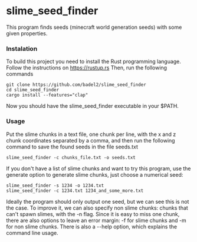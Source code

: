 # slime_seed_finder

This program finds seeds (minecraft world generation seeds) with some given properties.

### Instalation
To build this project you need to install the Rust programming language. Follow the instructions on https://rustup.rs
Then, run the following commands
```
git clone https://github.com/badel2/slime_seed_finder
cd slime_seed_finder
cargo install --features="clap"
```

Now you should have the slime_seed_finder executable in your $PATH.

### Usage
Put the slime chunks in a text file, one chunk per line, with the x and z chunk coordinates separated by a comma, and then run the following command to save the found seeds in the file seeds.txt
```
slime_seed_finder -c chunks_file.txt -o seeds.txt
```

If you don't have a list of slime chunks and want to try this program, use the generate option to generate slime chunks, just choose a numerical seed:
```
slime_seed_finder -s 1234 -o 1234.txt
slime_seed_finder -c 1234.txt 1234_and_some_more.txt
```

Ideally the program should only output one seed, but we can see this is not the case. To improve it, we can also specify non slime chunks: chunks that can't spawn slimes, with the -n flag. Since it is easy to miss one chunk, there are also options to leave an error margin: -f for slime chunks and -m for non slime chunks. There is also a --help option, which explains the command line usage.
